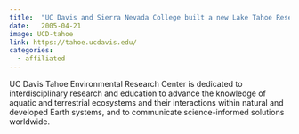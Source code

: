 ```yaml
---
title:  "UC Davis and Sierra Nevada College built a new Lake Tahoe Research and Education Facility"
date:   2005-04-21
image: UCD-tahoe
link: https://tahoe.ucdavis.edu/
categories:
  - affiliated
---
```

UC Davis Tahoe Environmental Research Center is dedicated to interdisciplinary research and education to advance the knowledge of aquatic and terrestrial ecosystems and their interactions within natural and developed Earth systems, and to communicate science-informed solutions worldwide.
